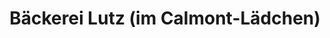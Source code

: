 ---
title: "Bäckerei Lutz (im Calmont-Lädchen)"
url: /bremm/baeckerei-lutz-im-calmont-laedchen/
shop: Bäckerei
---